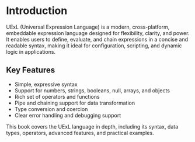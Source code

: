 # Introduction

UExL (Universal Expression Language) is a modern, cross-platform, embeddable expression language designed for flexibility, clarity, and power. It enables users to define, evaluate, and chain expressions in a concise and readable syntax, making it ideal for configuration, scripting, and dynamic logic in applications.

## Key Features
- Simple, expressive syntax
- Support for numbers, strings, booleans, null, arrays, and objects
- Rich set of operators and functions
- Pipe and chaining support for data transformation
- Type conversion and coercion
- Clear error handling and debugging support

This book covers the UExL language in depth, including its syntax, data types, operators, advanced features, and practical examples.